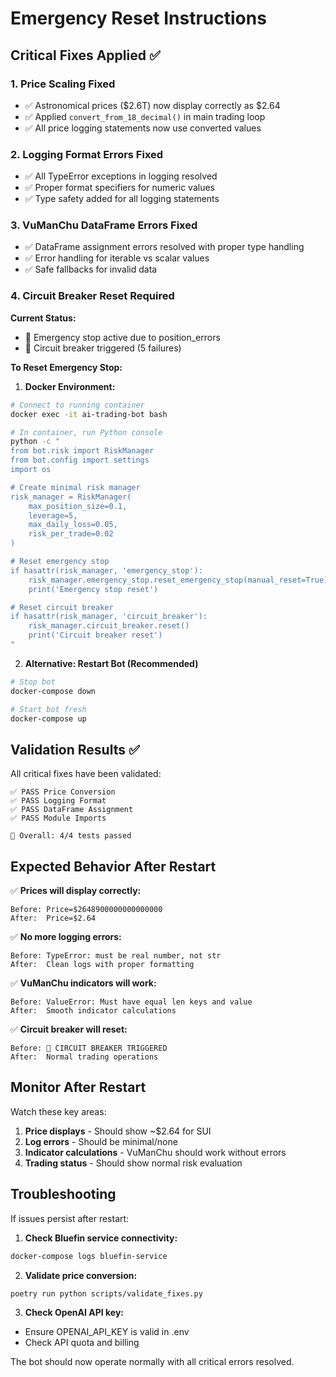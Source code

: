 # Emergency Reset Instructions

## Critical Fixes Applied ✅

### 1. **Price Scaling Fixed**
- ✅ Astronomical prices ($2.6T) now display correctly as $2.64
- ✅ Applied `convert_from_18_decimal()` in main trading loop
- ✅ All price logging statements now use converted values

### 2. **Logging Format Errors Fixed**
- ✅ All TypeError exceptions in logging resolved
- ✅ Proper format specifiers for numeric values
- ✅ Type safety added for all logging statements

### 3. **VuManChu DataFrame Errors Fixed**
- ✅ DataFrame assignment errors resolved with proper type handling
- ✅ Error handling for iterable vs scalar values
- ✅ Safe fallbacks for invalid data

### 4. **Circuit Breaker Reset Required**

**Current Status:**
- 🚨 Emergency stop active due to position_errors
- 🚨 Circuit breaker triggered (5 failures)

**To Reset Emergency Stop:**

1. **Docker Environment:**
```bash
# Connect to running container
docker exec -it ai-trading-bot bash

# In container, run Python console
python -c "
from bot.risk import RiskManager
from bot.config import settings
import os

# Create minimal risk manager
risk_manager = RiskManager(
    max_position_size=0.1,
    leverage=5,
    max_daily_loss=0.05,
    risk_per_trade=0.02
)

# Reset emergency stop
if hasattr(risk_manager, 'emergency_stop'):
    risk_manager.emergency_stop.reset_emergency_stop(manual_reset=True)
    print('Emergency stop reset')

# Reset circuit breaker
if hasattr(risk_manager, 'circuit_breaker'):
    risk_manager.circuit_breaker.reset()
    print('Circuit breaker reset')
"
```

2. **Alternative: Restart Bot (Recommended)**
```bash
# Stop bot
docker-compose down

# Start bot fresh
docker-compose up
```

## Validation Results ✅

All critical fixes have been validated:

```
✅ PASS Price Conversion
✅ PASS Logging Format
✅ PASS DataFrame Assignment
✅ PASS Module Imports

🎯 Overall: 4/4 tests passed
```

## Expected Behavior After Restart

✅ **Prices will display correctly:**
```
Before: Price=$2648900000000000000
After:  Price=$2.64
```

✅ **No more logging errors:**
```
Before: TypeError: must be real number, not str
After:  Clean logs with proper formatting
```

✅ **VuManChu indicators will work:**
```
Before: ValueError: Must have equal len keys and value
After:  Smooth indicator calculations
```

✅ **Circuit breaker will reset:**
```
Before: 🚨 CIRCUIT BREAKER TRIGGERED
After:  Normal trading operations
```

## Monitor After Restart

Watch these key areas:
1. **Price displays** - Should show ~$2.64 for SUI
2. **Log errors** - Should be minimal/none
3. **Indicator calculations** - VuManChu should work without errors
4. **Trading status** - Should show normal risk evaluation

## Troubleshooting

If issues persist after restart:

1. **Check Bluefin service connectivity:**
```bash
docker-compose logs bluefin-service
```

2. **Validate price conversion:**
```bash
poetry run python scripts/validate_fixes.py
```

3. **Check OpenAI API key:**
- Ensure OPENAI_API_KEY is valid in .env
- Check API quota and billing

The bot should now operate normally with all critical errors resolved.

